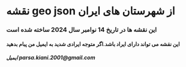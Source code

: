 <h1>نقشه geo json از شهرستان های ایران</h1>
<h3>این نقشه ها در تاریخ 14 نوامبر سال 2024 ساخته شده است</h3>
<h4>این نقشه می تواند دارای ایراد باشد.اگر متوجه ایرادی شدید  به ایمیل من پبام بدهید</h4>
<h5>ایمیل parsa.kiani.2001@gmail.com</h5>